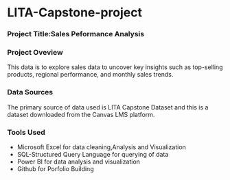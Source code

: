 # LITA-Capstone-project

### Project Title:Sales Peformance Analysis 

### Project Oveview
This data is to explore sales data to uncover key insights such as top-selling products, regional performance, and monthly sales trends.

### Data Sources
The primary source of data used is LITA Capstone Dataset and this is a dataset downloaded from the Canvas LMS platform.

### Tools Used
- Microsoft Excel for data cleaning,Analysis and Visualization
- SQL-Structured Query Language for querying of data
- Power BI for data analysis and visualization
- Github for Porfolio Building
